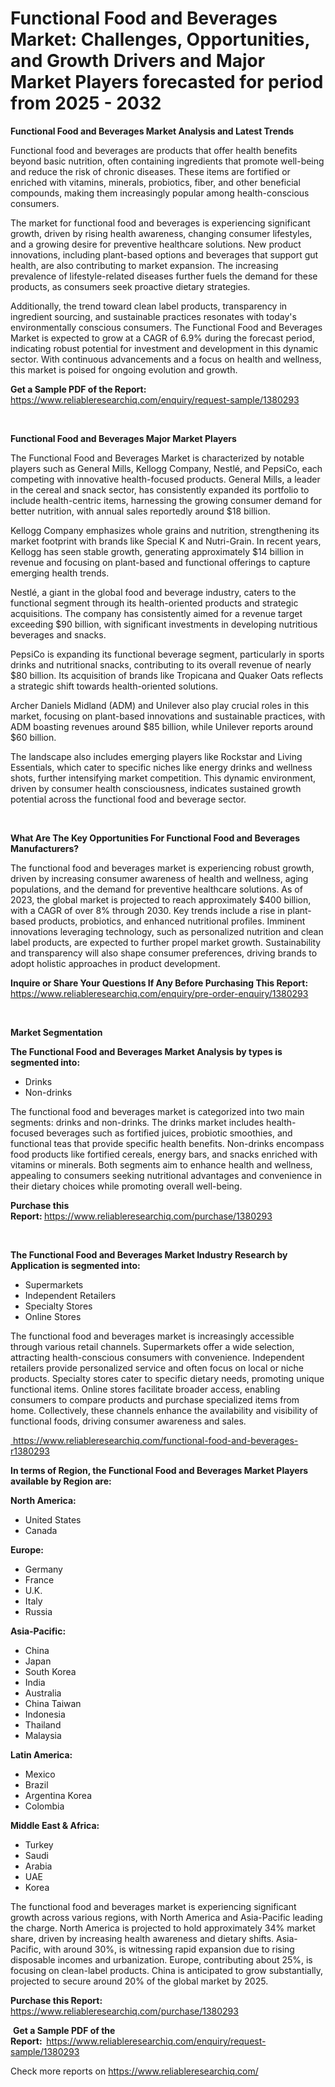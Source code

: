 <p><h1>Functional Food and Beverages Market: Challenges, Opportunities, and Growth Drivers and Major Market Players forecasted for period from 2025 - 2032</h1></p><p><strong>Functional Food and Beverages Market Analysis and Latest Trends</strong></p>
<p><p>Functional food and beverages are products that offer health benefits beyond basic nutrition, often containing ingredients that promote well-being and reduce the risk of chronic diseases. These items are fortified or enriched with vitamins, minerals, probiotics, fiber, and other beneficial compounds, making them increasingly popular among health-conscious consumers.</p><p>The market for functional food and beverages is experiencing significant growth, driven by rising health awareness, changing consumer lifestyles, and a growing desire for preventive healthcare solutions. New product innovations, including plant-based options and beverages that support gut health, are also contributing to market expansion. The increasing prevalence of lifestyle-related diseases further fuels the demand for these products, as consumers seek proactive dietary strategies.</p><p>Additionally, the trend toward clean label products, transparency in ingredient sourcing, and sustainable practices resonates with today's environmentally conscious consumers. The Functional Food and Beverages Market is expected to grow at a CAGR of 6.9% during the forecast period, indicating robust potential for investment and development in this dynamic sector. With continuous advancements and a focus on health and wellness, this market is poised for ongoing evolution and growth.</p></p>
<p><strong>Get a Sample PDF of the Report:&nbsp;</strong> <a href="https://www.reliableresearchiq.com/enquiry/request-sample/1380293?utm_campaign=1170&utm_medium=2&utm_source=Github&utm_content=ia&utm_term=14022025&utm_id=functional-food-and-beverages">https://www.reliableresearchiq.com/enquiry/request-sample/1380293</a></p>
<p>&nbsp;</p>
<p><strong>Functional Food and Beverages Major Market Players</strong></p>
<p><p>The Functional Food and Beverages Market is characterized by notable players such as General Mills, Kellogg Company, Nestlé, and PepsiCo, each competing with innovative health-focused products. General Mills, a leader in the cereal and snack sector, has consistently expanded its portfolio to include health-centric items, harnessing the growing consumer demand for better nutrition, with annual sales reportedly around $18 billion.</p><p>Kellogg Company emphasizes whole grains and nutrition, strengthening its market footprint with brands like Special K and Nutri-Grain. In recent years, Kellogg has seen stable growth, generating approximately $14 billion in revenue and focusing on plant-based and functional offerings to capture emerging health trends.</p><p>Nestlé, a giant in the global food and beverage industry, caters to the functional segment through its health-oriented products and strategic acquisitions. The company has consistently aimed for a revenue target exceeding $90 billion, with significant investments in developing nutritious beverages and snacks.</p><p>PepsiCo is expanding its functional beverage segment, particularly in sports drinks and nutritional snacks, contributing to its overall revenue of nearly $80 billion. Its acquisition of brands like Tropicana and Quaker Oats reflects a strategic shift towards health-oriented solutions.</p><p>Archer Daniels Midland (ADM) and Unilever also play crucial roles in this market, focusing on plant-based innovations and sustainable practices, with ADM boasting revenues around $85 billion, while Unilever reports around $60 billion.</p><p>The landscape also includes emerging players like Rockstar and Living Essentials, which cater to specific niches like energy drinks and wellness shots, further intensifying market competition. This dynamic environment, driven by consumer health consciousness, indicates sustained growth potential across the functional food and beverage sector.</p></p>
<p>&nbsp;</p>
<p><strong>What Are The Key Opportunities For Functional Food and Beverages Manufacturers?</strong></p>
<p><p>The functional food and beverages market is experiencing robust growth, driven by increasing consumer awareness of health and wellness, aging populations, and the demand for preventive healthcare solutions. As of 2023, the global market is projected to reach approximately $400 billion, with a CAGR of over 8% through 2030. Key trends include a rise in plant-based products, probiotics, and enhanced nutritional profiles. Imminent innovations leveraging technology, such as personalized nutrition and clean label products, are expected to further propel market growth. Sustainability and transparency will also shape consumer preferences, driving brands to adopt holistic approaches in product development.</p></p>
<p><strong>Inquire or Share Your Questions If Any Before Purchasing This Report:</strong> <a href="https://www.reliableresearchiq.com/enquiry/pre-order-enquiry/1380293?utm_campaign=1170&utm_medium=2&utm_source=Github&utm_content=ia&utm_term=14022025&utm_id=functional-food-and-beverages">https://www.reliableresearchiq.com/enquiry/pre-order-enquiry/1380293</a></p>
<p>&nbsp;</p>
<p><strong>Market Segmentation</strong></p>
<p><strong>The Functional Food and Beverages Market Analysis by types is segmented into:</strong></p>
<p><ul><li>Drinks</li><li>Non-drinks</li></ul></p>
<p><p>The functional food and beverages market is categorized into two main segments: drinks and non-drinks. The drinks market includes health-focused beverages such as fortified juices, probiotic smoothies, and functional teas that provide specific health benefits. Non-drinks encompass food products like fortified cereals, energy bars, and snacks enriched with vitamins or minerals. Both segments aim to enhance health and wellness, appealing to consumers seeking nutritional advantages and convenience in their dietary choices while promoting overall well-being.</p></p>
<p><strong>Purchase this Report:&nbsp;</strong><a href="https://www.reliableresearchiq.com/purchase/1380293?utm_campaign=1170&utm_medium=2&utm_source=Github&utm_content=ia&utm_term=14022025&utm_id=functional-food-and-beverages">https://www.reliableresearchiq.com/purchase/1380293</a></p>
<p>&nbsp;</p>
<p><strong>The Functional Food and Beverages Market Industry Research by Application is segmented into:</strong></p>
<p><ul><li>Supermarkets</li><li>Independent Retailers</li><li>Specialty Stores</li><li>Online Stores</li></ul></p>
<p><p>The functional food and beverages market is increasingly accessible through various retail channels. Supermarkets offer a wide selection, attracting health-conscious consumers with convenience. Independent retailers provide personalized service and often focus on local or niche products. Specialty stores cater to specific dietary needs, promoting unique functional items. Online stores facilitate broader access, enabling consumers to compare products and purchase specialized items from home. Collectively, these channels enhance the availability and visibility of functional foods, driving consumer awareness and sales.</p></p>
<p><a href="https://www.reliableresearchiq.com/functional-food-and-beverages-r1380293?utm_campaign=1170&utm_medium=2&utm_source=Github&utm_content=ia&utm_term=14022025&utm_id=functional-food-and-beverages">&nbsp;https://www.reliableresearchiq.com/functional-food-and-beverages-r1380293</a></p>
<p><strong>In terms of Region, the Functional Food and Beverages Market Players available by Region are:</strong></p>
<p>
    <p> <strong> North America: </strong>
        <ul>
            <li>United States</li>
            <li>Canada</li>
        </ul>
        </p> 
    <p> <strong> Europe: </strong>
        <ul>
            <li>Germany</li>
            <li>France</li>
            <li>U.K.</li>
            <li>Italy</li>
            <li>Russia</li>
        </ul>
        </p> 
    <p> <strong> Asia-Pacific: </strong>
        <ul>
            <li>China</li>
            <li>Japan</li>
            <li>South Korea</li>
            <li>India</li>
            <li>Australia</li>
            <li>China Taiwan</li>
            <li>Indonesia</li>
            <li>Thailand</li>
            <li>Malaysia</li>
        </ul>
        </p> 
    <p> <strong> Latin America: </strong>
        <ul>
            <li>Mexico</li>
            <li>Brazil</li>
            <li>Argentina Korea</li>
            <li>Colombia</li>
        </ul>
        </p> 
    <p> <strong> Middle East & Africa: </strong>
        <ul>
            <li>Turkey</li>
            <li>Saudi</li>
            <li>Arabia</li>
            <li>UAE</li>
            <li>Korea</li>
        </ul>
    </p>
    </p>
<p><p>The functional food and beverages market is experiencing significant growth across various regions, with North America and Asia-Pacific leading the charge. North America is projected to hold approximately 34% market share, driven by increasing health awareness and dietary shifts. Asia-Pacific, with around 30%, is witnessing rapid expansion due to rising disposable incomes and urbanization. Europe, contributing about 25%, is focusing on clean-label products. China is anticipated to grow substantially, projected to secure around 20% of the global market by 2025.</p></p>
<p><strong>Purchase this Report: </strong><a href="https://www.reliableresearchiq.com/purchase/1380293?utm_campaign=1170&utm_medium=2&utm_source=Github&utm_content=ia&utm_term=14022025&utm_id=functional-food-and-beverages">https://www.reliableresearchiq.com/purchase/1380293</a></p>
<p>&nbsp;<strong>Get a Sample PDF of the Report:&nbsp;&nbsp;</strong><a href="https://www.reliableresearchiq.com/enquiry/request-sample/1380293?utm_campaign=1170&utm_medium=2&utm_source=Github&utm_content=ia&utm_term=14022025&utm_id=functional-food-and-beverages">https://www.reliableresearchiq.com/enquiry/request-sample/1380293</a></p>
<p><strong></strong></p>
<p>Check more reports on <a href="https://www.reliableresearchiq.com/?utm_campaign=1170&utm_medium=2&utm_source=Github&utm_content=ia&utm_term=14022025&utm_id=functional-food-and-beverages">https://www.reliableresearchiq.com/</a></p>
